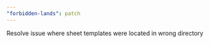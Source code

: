 ```yaml
---
"forbidden-lands": patch
---
```


Resolve issue where sheet templates were located in wrong directory
